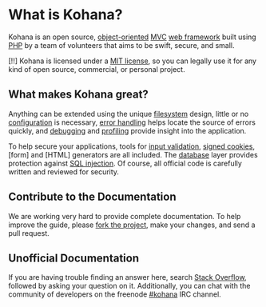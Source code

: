 # What is Kohana?

Kohana is an open source, [object-oriented](https://en.wikipedia.org/wiki/Object-oriented_programming) [MVC](https://en.wikipedia.org/wiki/Model–view–controller "Model View Controller") [web framework](https://en.wikipedia.org/wiki/Web_framework) built using [PHP](https://www.php.net/introduction "PHP Hypertext Preprocessor") by a team of volunteers that aims to be swift, secure, and small.

[!!] Kohana is licensed under a [MIT license](https://kohana.top/license), so you can legally use it for any kind of open source, commercial, or personal project.

## What makes Kohana great?

Anything can be extended using the unique [filesystem](files) design, little or no [configuration](config) is necessary, [error handling](errors) helps locate the source of errors quickly, and [debugging](debugging) and [profiling](profiling) provide insight into the application.

To help secure your applications, tools for [input validation](security/validation), [signed cookies](security/cookies), [form] and [HTML] generators are all included. The [database](security/database) layer provides protection against [SQL injection](https://wikipedia.org/wiki/SQL_injection). Of course, all official code is carefully written and reviewed for security.

## Contribute to the Documentation

We are working very hard to provide complete documentation. To help improve the guide, please [fork the project](https://github.com/kilofox/kohana), make your changes, and send a pull request.

## Unofficial Documentation

If you are having trouble finding an answer here, search [Stack Overflow](http://stackoverflow.com/questions/tagged/kohana), followed by asking your question on it. Additionally, you can chat with the community of developers on the freenode [#kohana](irc://irc.freenode.net/kohana) IRC channel.